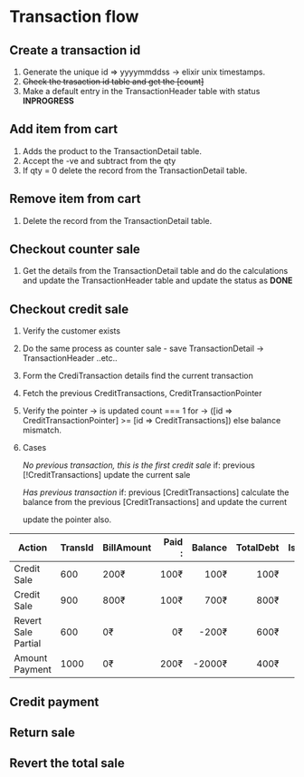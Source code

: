 # Transaction flow

## Create a transaction id

1. Generate the unique id => yyyymmddss -> elixir unix timestamps.
2. ~~Check the trasaction id table and get the [count]~~
3. Make a default entry in the TransactionHeader table with status **INPROGRESS**

## Add item from cart

1. Adds the product to the TransactionDetail table.
2. Accept the -ve and subtract from the qty
3. If qty = 0 delete the record from the TransactionDetail table.

## Remove item from cart

1. Delete the record from the TransactionDetail table.

## Checkout counter sale

1. Get the details from the TransactionDetail table and do the calculations and
   update the TransactionHeader table and update the status as **DONE**

## Checkout credit sale

1. Verify the customer exists

2. Do the same process as counter sale - save TransactionDetail -> TransactionHeader ..etc..

3. Form the CrediTransaction details find the current transaction

4. Fetch the previous CreditTransactions, CreditTransactionPointer

5. Verify the pointer -> is updated
   count === 1 for -> ([id => CreditTransactionPointer] >= [id => CreditTransactions])
   else balance mismatch.

6. Cases

   _No previous transaction, this is the first credit sale_
   if: previous [!CreditTransactions]
   update the current sale

   _Has previous transaction_
   if: previous [CreditTransactions]
   calculate the balance from the previous [CreditTransactions] and update the current

   update the pointer also.

| Action              | TransId | BillAmount | Paid : | Balance | TotalDebt | IsReverted |                 Type |
| ------------------- | :------ | :--------- | -----: | ------: | --------: | ---------: | -------------------: |
| Credit Sale         | 600     | 200₹       |   100₹ |    100₹ |      100₹ |      false |          CREDIT_SALE |
| Credit Sale         | 900     | 800₹       |   100₹ |    700₹ |      800₹ |      false |          CREDIT_SALE |
| Revert Sale Partial | 600     | 0₹         |     0₹ |   -200₹ |      600₹ |       true |  SALE_REVERT_PARTIAL |
| Amount Payment      | 1000    | 0₹         |   200₹ |  -2000₹ |      400₹ |      false | CREDIT_price_PAYMENT |

## Credit payment

## Return sale

## Revert the total sale
